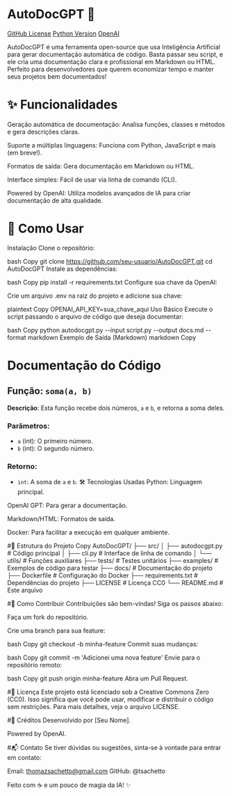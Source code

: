 # AutoDocGPT 🚀
[GitHub License](https://img.shields.io/badge/license-CC0-blue)
[Python Version](https://img.shields.io/badge/python-3.8%2B-blue)
[OpenAI](https://img.shields.io/badge/powered%20by-OpenAI-green)

AutoDocGPT é uma ferramenta open-source que usa Inteligência Artificial para gerar documentação automática de código. Basta passar seu script, e ele cria uma documentação clara e profissional em Markdown ou HTML. Perfeito para desenvolvedores que querem economizar tempo e manter seus projetos bem documentados!

# ✨ Funcionalidades
Geração automática de documentação: Analisa funções, classes e métodos e gera descrições claras.

Suporte a múltiplas linguagens: Funciona com Python, JavaScript e mais (em breve!).

Formatos de saída: Gera documentação em Markdown ou HTML.

Interface simples: Fácil de usar via linha de comando (CLI).

Powered by OpenAI: Utiliza modelos avançados de IA para criar documentação de alta qualidade.

# 🚀 Como Usar
Instalação
Clone o repositório:

bash
Copy
git clone https://github.com/seu-usuario/AutoDocGPT.git
cd AutoDocGPT
Instale as dependências:

bash
Copy
pip install -r requirements.txt
Configure sua chave da OpenAI:

Crie um arquivo .env na raiz do projeto e adicione sua chave:

plaintext
Copy
OPENAI_API_KEY=sua_chave_aqui
Uso Básico
Execute o script passando o arquivo de código que deseja documentar:

bash
Copy
python autodocgpt.py --input script.py --output docs.md --format markdown
Exemplo de Saída (Markdown)
markdown
Copy
# Documentação do Código

## Função: `soma(a, b)`
**Descrição**: Esta função recebe dois números, `a` e `b`, e retorna a soma deles.

### Parâmetros:
- `a` (int): O primeiro número.
- `b` (int): O segundo número.

### Retorno:
- `int`: A soma de `a` e `b`.
🛠️ Tecnologias Usadas
Python: Linguagem principal.

OpenAI GPT: Para gerar a documentação.

Markdown/HTML: Formatos de saída.

Docker: Para facilitar a execução em qualquer ambiente.

#📂 Estrutura do Projeto
Copy
AutoDocGPT/
├── src/
│   ├── autodocgpt.py          # Código principal
│   ├── cli.py                 # Interface de linha de comando
│   └── utils/                 # Funções auxiliares
├── tests/                     # Testes unitários
├── examples/                  # Exemplos de código para testar
├── docs/                      # Documentação do projeto
├── Dockerfile                 # Configuração do Docker
├── requirements.txt           # Dependências do projeto
├── LICENSE                    # Licença CC0
└── README.md                  # Este arquivo

#🤝 Como Contribuir
Contribuições são bem-vindas! Siga os passos abaixo:

Faça um fork do repositório.

Crie uma branch para sua feature:

bash
Copy
git checkout -b minha-feature
Commit suas mudanças:

bash
Copy
git commit -m 'Adicionei uma nova feature'
Envie para o repositório remoto:

bash
Copy
git push origin minha-feature
Abra um Pull Request.

#📄 Licença
Este projeto está licenciado sob a Creative Commons Zero (CC0). Isso significa que você pode usar, modificar e distribuir o código sem restrições. Para mais detalhes, veja o arquivo LICENSE.

#👏 Créditos
Desenvolvido por [Seu Nome].

Powered by OpenAI.

#📬 Contato
Se tiver dúvidas ou sugestões, sinta-se à vontade para entrar em contato:

Email: thomazsachetto@gmail.com
GitHub: @tsachetto

Feito com ☕ e um pouco de magia da IA! ✨

